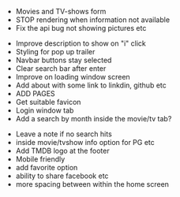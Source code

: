 <!--? MUST ?-->

- Movies and TV-shows form
- STOP rendering when information not available
- Fix the api bug not showing pictures etc

<!--? Should ?-->

- Improve description to show on "i" click
- Styling for pop up trailer
- Navbar buttons stay selected
- Clear search bar after enter
- Improve on loading window screen
- Add about with some link to linkdin, github etc
- ADD PAGES
- Get suitable favicon
- Login window tab
- Add a search by month inside the movie/tv tab?

<!--? MAYBE ?-->

- Leave a note if no search hits
- inside movie/tvshow info option for PG etc
- Add TMDB logo at the footer
- Mobile friendly
- add favorite option
- ability to share facebook etc
- more spacing between within the home screen
